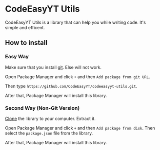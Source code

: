 # CodeEasyYT Utils

CodeEasyYT Utils is a library that can help you while writing code. It's simple and efficent.

## How to install
### Easy Way
Make sure that you install [git](https://git-scm.com/downloads). Else will not work.

Open Package Manager and click `+` and then `Add package from git URL`.

Then type `https://github.com/CodeEasyYT/codeeasyyt-utils.git`.

After that, Package Manager will install this library.

### Second Way (Non-Git Version)
[Clone](https://github.com/CodeEasyYT/codeeasyyt-utils/archive/master.zip) the library to your computer. Extract it.

Open Package Manager and click `+` and then `Add package from disk`. Then select the `package.json` file from the library.

After that, Package Manager will install this library.
